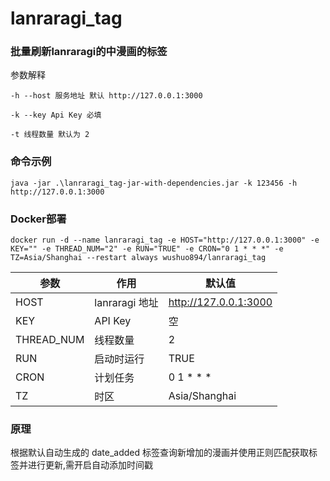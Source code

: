 # lanraragi_tag

### 批量刷新lanraragi的中漫画的标签

参数解释

`-h --host 服务地址 默认 http://127.0.0.1:3000`

`-k --key Api Key 必填`

`-t 线程数量 默认为 2`

### 命令示例

    java -jar .\lanraragi_tag-jar-with-dependencies.jar -k 123456 -h http://127.0.0.1:3000

### Docker部署

    docker run -d --name lanraragi_tag -e HOST="http://127.0.0.1:3000" -e KEY="" -e THREAD_NUM="2" -e RUN="TRUE" -e CRON="0 1 * * *" -e TZ=Asia/Shanghai --restart always wushuo894/lanraragi_tag

| 参数         | 作用           | 默认值                   |
|------------|--------------|-----------------------|
| HOST       | lanraragi 地址 | http://127.0.0.1:3000 |
| KEY        | API Key      | 空                     |
| THREAD_NUM | 线程数量         | 2                     |
| RUN        | 启动时运行        | TRUE                  |
| CRON       | 计划任务         | 0 1 * * *             |
| TZ         | 时区           | Asia/Shanghai         |

### 原理

根据默认自动生成的 date_added 标签查询新增加的漫画并使用正则匹配获取标签并进行更新,需开启自动添加时间戳
